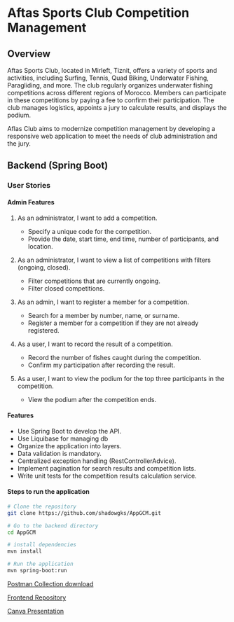 # Aftas Sports Club Competition Management

## Overview

Aftas Sports Club, located in Mirleft, Tiznit, offers a variety of sports and activities, including Surfing, Tennis, Quad Biking, Underwater Fishing, Paragliding, and more. The club regularly organizes underwater fishing competitions across different regions of Morocco. Members can participate in these competitions by paying a fee to confirm their participation. The club manages logistics, appoints a jury to calculate results, and displays the podium.

Aflas Club aims to modernize competition management by developing a responsive web application to meet the needs of club administration and the jury.

## Backend (Spring Boot)

### User Stories

#### Admin Features

1. As an administrator, I want to add a competition.
    - Specify a unique code for the competition.
    - Provide the date, start time, end time, number of participants, and location.

2. As an administrator, I want to view a list of competitions with filters (ongoing, closed).
    - Filter competitions that are currently ongoing.
    - Filter closed competitions.

3. As an admin, I want to register a member for a competition.
    - Search for a member by number, name, or surname.
    - Register a member for a competition if they are not already registered.

4. As a user, I want to record the result of a competition.
    - Record the number of fishes caught during the competition.
    - Confirm my participation after recording the result.

5. As a user, I want to view the podium for the top three participants in the competition.
    - View the podium after the competition ends.

#### Features

- Use Spring Boot to develop the API.
- Use Liquibase for managing db
- Organize the application into layers.
- Data validation is mandatory.
- Centralized exception handling (RestControllerAdvice).
- Implement pagination for search results and competition lists.
- Write unit tests for the competition results calculation service.

#### Steps to run the application
```bash
# Clone the repository
git clone https://github.com/shadowgks/AppGCM.git
```
```bash
# Go to the backend directory
cd AppGCM
```
```bash
# install dependencies
mvn install
```
```bash
# Run the application
mvn spring-boot:run
```
[Postman Collection download ](https://api.postman.com/collections/25872642-165b598c-f840-4c1a-9fcc-b21650d2022b?access_key=PMAT-01HJ5YFS3MSX3E5T27D3Q53GJA)

[Frontend Repository](https://github.com/shadowgks/AppGCM-FrontEnd)

[Canva Presentation](https://www.canva.com/design/DAF3WU10IBE/OhjXvqL-PUy_bDxDsu1qxw/edit?utm_content=DAF3WU10IBE&utm_campaign=designshare&utm_medium=link2&utm_source=sharebutton)

